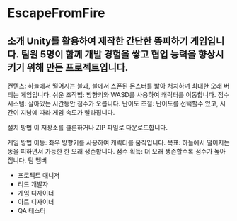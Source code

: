 # EscapeFromFire
 
소개
Unity를 활용하여 제작한 간단한 똥피하기 게임입니다. 팀원 5명이 함께 개발 경험을 쌓고 협업 능력을 향상시키기 위해 만든 프로젝트입니다.
---
컨텐츠: 하늘에서 떨어지는 불과, 불에서 스폰된 몬스터를 밟아 처치하며 최대한 오래 버티는 게임입니다.
쉬운 조작법: 방향키와 WASD를 사용하여 캐릭터를 이동합니다.
점수 시스템: 살아있는 시간동안 점수가 오릅니다.
난이도 조절: 난이도를 선택할수 있고, 시간이 지남에 따라 게임 속도가 빨라집니다.


설치 방법
이 저장소를 클론하거나 ZIP 파일로 다운로드합니다.


게임 방법
이동: 좌우 방향키를 사용하여 캐릭터를 움직입니다.
목표: 하늘에서 떨어지는 똥을 피하면서 가능한 한 오래 생존합니다.
점수 획득: 더 오래 생존할수록 점수가 높아집니다.
팀 멤버
 - 프로젝트 매니저
 - 리드 개발자
 - 게임 디자이너
 - 아트 디자이너
 - QA 테스터
